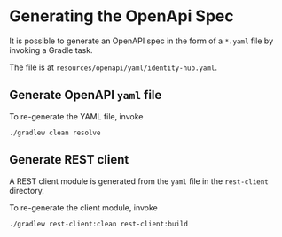 # Generating the OpenApi Spec

It is possible to generate an OpenAPI spec in the form of a `*.yaml` file by invoking a Gradle
task.

The file is at `resources/openapi/yaml/identity-hub.yaml`.

## Generate OpenAPI `yaml` file

To re-generate the YAML file, invoke 
```shell
./gradlew clean resolve
```

## Generate REST client

A REST client module is generated from the `yaml` file in the `rest-client` directory.

To re-generate the client module, invoke
```shell
./gradlew rest-client:clean rest-client:build
```
